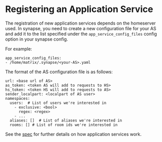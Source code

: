 Registering an Application Service
==================================

The registration of new application services depends on the homeserver used. 
In synapse, you need to create a new configuration file for your AS and add it
to the list specified under the ``app_service_config_files`` config
option in your synapse config.

For example:

``` {.sourceCode .yaml}
app_service_config_files:
- /home/matrix/.synapse/<your-AS>.yaml
```

The format of the AS configuration file is as follows:

``` {.sourceCode .yaml}
url: <base url of AS>
as_token: <token AS will add to requests to HS>
hs_token: <token HS will add to requests to AS>
sender_localpart: <localpart of AS user>
namespaces:
  users:  # List of users we're interested in
    - exclusive: <bool>
      regex: <regex>
    - ...
  aliases: []  # List of aliases we're interested in
  rooms: [] # List of room ids we're interested in
```

See the [spec](https://matrix.org/docs/spec/application_service/unstable.html) for further details on how application services work.
